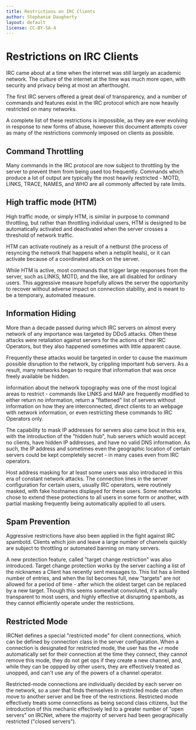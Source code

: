 ```yaml
---
title: Restrictions on IRC Clients
author: Stephanie Daugherty
layout: default
license: CC-BY-SA-4
---
```


# Restrictions on IRC Clients

IRC came about at a time when the internet was still largely an academic network.
The culture of the internet at the time was much more open, with security
and privacy being at most an afterthought.

The first IRC servers offered a great deal of transparency, and a number of
commands and features exist in the IRC protocol which are now heavily restricted
on many networks.

A complete list of these restrictions is impossible, as they are ever evolving in
response to new forms of abuse, however this document attempts cover as many of the
restrictions commonly imposed on clients as possible.

## Command Throttling
Many commands in the IRC protocol are now subject to throttling by the server
to prevent them from being used too frequently. Commands which produce a lot of
output are typically the most heavily restricted - MOTD, LINKS, TRACE, NAMES, and
WHO are all commonly affected by rate limits.

## High traffic mode (HTM)
High traffic mode, or simply HTM, is similar in purpose to command throttling,
but rather than throttling individual users, HTM is designed to be automatically
activated and deactivated when the server crosses a threshold of network traffic.

HTM can activate routinely as a result of a netburst (the process of resyncing the
network that happens when a netsplit heals), or it can activate because of a coordinated
attack on the server.

While HTM is active, most commands that trigger large responses from the server,
such as LINKS, MOTD, and the like, are all disabled for ordinary users. This
aggressive measure hopefully allows the server the opportunity to recover without
adverse impact on connection stability, and is meant to be a temporary, automated
measure.

## Information Hiding
More than a decade passed during which IRC servers on almost every network of any
importance was targeted by DDoS attacks. Often these attacks were retaliation
against servers for the actions of their IRC Operators, but they also happened
sometimes with little apparent cause.

Frequently these attacks would be targeted in order to cause the maximum possible
disruption to the network, by crippling important hub servers. As a result, many
networks began to require that information that was once freely available be
hidden.

Information about the network topography was one of the most logical areas to
restrict - commands like LINKS and MAP are frequently modified to either return
no information, return a "flattened" list of servers without information on how
they are interconnected, direct clients to an webpage with network information, or
even restricting these commands to IRC Operators only.

The capability to mask IP addresses for servers also came bout in this era, with
the introduction of the "hidden hub", hub servers which would accept no clients,
have hidden IP addresses, and have no valid DNS information. As such, the IP address
and sometimes even the geographic location of certain servers could be kept completely
secret - in many cases even from IRC operators.

Host address masking for at least some users was also introduced in this era of constant
network attacks. The connection lines in the server configuration for certain users,
usually IRC operators, were routinely masked, with fake hostnames displayed for these
users.  Some networks chose to extend these protections to all users in some form or another,
with partial masking frequently being automatically applied to all users.

## Spam Prevention
Aggressive restrictions have also been applied in the fight against IRC spambotd.
Clients which join and leave a large number of channels quickly are subject to throttling
or automated banning on many servers.

A new protection feature, called "target change restriction" was also introduced.
Target change protection works by the server caching a list of the nicknames a Client
has recently sent messages to. This list has a limited number of entries, and when
the list becomes full, new "targets" are not allowed for a period of time - after
which the oldest target can be replaced by a new target. Though this seems somewhat
convoluted, it's actually transparent to most users, and highly effective at
disrupting spambots, as they cannot efficiently operate under the restrictions.

## Restricted Mode
IRCNet defines a special "restricted mode" for client connections, which can be
defined by connection class in the server configuration. When a connection is
designated for restricted mode, the user has the +r mode automatically set for
their connection at the time they connect, they cannot remove this mode, they do
not get ops if they create a new channel, and, while they can be oppped by other
users, they are effectively treated as unopped, and can't use any of the powers
of a channel operator.

Restricted-mode connections are individually decided by each server on the network,
so a user that finds themselves in restricted mode can often move to another server
and be free of the restrictions. Restricted mode effectively treats some connections as
being second class citizens, but the introduction of this mechanic effectively led to a
greater number of "open servers" on IRCNet, where the majority of servers had been
geographically restricted ("closed servers").
